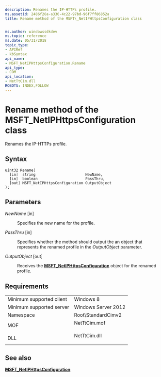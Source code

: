 ```yaml
---
description: Renames the IP-HTTPs profile.
ms.assetid: 2486f26a-a336-4c22-97bd-96f7ff86852a
title: Rename method of the MSFT\_NetIPHttpsConfiguration class


ms.author: windowssdkdev
ms.topic: reference
ms.date: 05/31/2018
topic_type: 
- APIRef
- kbSyntax
api_name: 
- MSFT_NetIPHttpsConfiguration.Rename
api_type: 
- COM
api_location: 
- NetTtCim.dll
ROBOTS: INDEX,FOLLOW
---
```


# Rename method of the MSFT\_NetIPHttpsConfiguration class

Renames the IP-HTTPs profile.

## Syntax


```mof
uint32 Rename(
  [in]  string                       NewName,
  [in]  boolean                      PassThru,
  [out] MSFT_NetIPHttpsConfiguration OutputObject
);
```



## Parameters

<dl> <dt>

*NewName* \[in\]
</dt> <dd>

Specifies the new name for the profile.

</dd> <dt>

*PassThru* \[in\]
</dt> <dd>

Specifies whether the method should output the an object that represents the renamed profile in the *OutputObject* parameter.

</dd> <dt>

*OutputObject* \[out\]
</dt> <dd>

Receives the [**MSFT\_NetIPHttpsConfiguration**](msft-netiphttpsconfiguration.md) object for the renamed profile.

</dd> </dl>

## Requirements



|                                     |                                                                                         |
|-------------------------------------|-----------------------------------------------------------------------------------------|
| Minimum supported client<br/> | Windows 8<br/>                                                                    |
| Minimum supported server<br/> | Windows Server 2012<br/>                                                          |
| Namespace<br/>                | Root\\StandardCimv2<br/>                                                          |
| MOF<br/>                      | <dl> <dt>NetTtCim.mof</dt> </dl> |
| DLL<br/>                      | <dl> <dt>NetTtCim.dll</dt> </dl> |



## See also

<dl> <dt>

[**MSFT\_NetIPHttpsConfiguration**](msft-netiphttpsconfiguration.md)
</dt> </dl>

 

 




